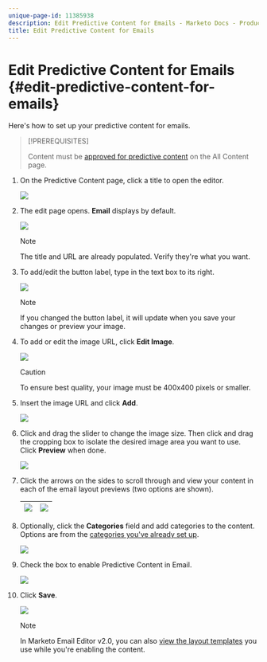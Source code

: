 ```yaml
---
unique-page-id: 11385938
description: Edit Predictive Content for Emails - Marketo Docs - Product Documentation
title: Edit Predictive Content for Emails
---
```


# Edit Predictive Content for Emails {#edit-predictive-content-for-emails}

Here's how to set up your predictive content for emails.

>[!PREREQUISITES]
>
>Content must be [approved for predictive content](/help/marketo/product-docs/predictive-content/working-with-all-content/approve-a-title-for-predictive-content.md) on the All Content page.

1. On the Predictive Content page, click a title to open the editor.

   ![](assets/image2017-10-3-9-3a30-3a25.png)

1. The edit page opens. **Email** displays by default.

   ![](assets/image2017-10-3-9-3a31-3a18.png)

   >[!NOTE]
   >
   >The title and URL are already populated. Verify they're what you want.

1. To add/edit the button label, type in the text box to its right.

   ![](assets/image2017-10-3-9-3a32-3a18.png)

   >[!NOTE]
   >
   >If you changed the button label, it will update when you save your changes or preview your image.

1. To add or edit the image URL, click **Edit Image**.

   ![](assets/image2017-10-3-9-3a33-3a11.png)

   >[!CAUTION]
   >
   >To ensure best quality, your image must be 400x400 pixels or smaller.

1. Insert the image URL and click **Add**.

   ![](assets/five.png)

1. Click and drag the slider to change the image size. Then click and drag the cropping box to isolate the desired image area you want to use. Click **Preview** when done.

   ![](assets/six.png)

1. Click the arrows on the sides to scroll through and view your content in each of the email layout previews (two options are shown).

   | ![](assets/sevena.png) | ![](assets/sevenb.png) |
   |---|---|

1. Optionally, click the **Categories** field and add categories to the content. Options are from the [categories you've already set up](/help/marketo/product-docs/predictive-content/getting-started/set-up-categories.md).

   ![](assets/eight.png)

1. Check the box to enable Predictive Content in Email.

   ![](assets/nine.png)

1. Click **Save**.

   ![](assets/save.png)

   >[!NOTE]
   >
   >In Marketo Email Editor v2.0, you can also [view the layout templates](/help/marketo/product-docs/predictive-content/enabling-predictive-content/enable-predictive-content-in-emails.md) you use while you're enabling the content.
